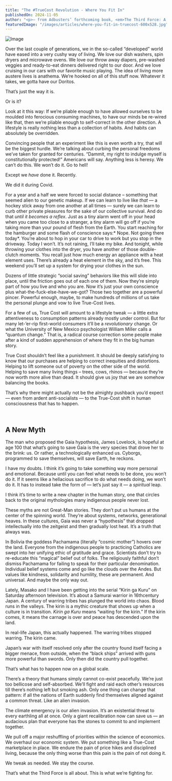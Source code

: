 ```yaml
---
title: "The #TrueCost Revolution - Where You Fit In"
publishedOn: 2024-11-05
author: "<p>— from Adbusters’ forthcoming book, <em>The Third Force: A Field Guide to a New World Order</em></p>"
featuredImage: "/images/articles/where-you-fit-in-truecost-600x528.jpg"
---
```


![Image](/images/articles/where-you-fit-in-truecost-600x528.jpg)‍

Over the last couple of generations, we in the so-called “developed” world have eased into a very cushy way of living. We love our dish washers, spin dryers and microwave ovens. We love our throw away diapers, pre-washed veggies and ready-to-eat dinners delivered right to our door. And we love cruising in our cars with our favorite music playing. The idea of living more austere lives is anathema. We’re hooked on all of this stuff now. Whatever it takes, we gotta have our Doritos.

That’s just the way it is.

Or is it?

Look at it this way: If we’re pliable enough to have allowed ourselves to be moulded into ferocious consuming machines, to have our minds be re-wired like that, then we’re pliable enough to self-correct in the other direction. A lifestyle is really nothing less than a collection of habits. And habits can absolutely be overridden.

Convincing people that an experiment like this is even worth a try, that will be the biggest hurdle. We’re talking about curbing the personal freedoms we’ve taken for granted for centuries. “Dammit, my right to indulge myself is constitutionally protected!” Americans will say. Anything less is heresy. We can’t do this. We won’t do it. Go to hell!

Except we *have* done it. Recently.

We did it during Covid.

For a year and a half we were forced to social distance – something that seemed alien to our genetic makeup. If we can learn to live like *that* — a hockey stick away from one another at all times — surely we can learn to curb other private pleasures for the sake of our collective survival. And do that *until it becomes a reflex*. Just as a tiny alarm went off in your head when you came too close to a stranger, a tiny alarm will go off if you’re taking more than your pound of flesh from the Earth. You start reaching for the hamburger and some flash of conscience says:* Nope. Not going there today*. You’re about to hop in your car to drive to work but you stop in the driveway. Today I won’t. It’s not raining, I’ll take my bike. And tonight, while throwing your clothes into the dryer, you have another of those double-clutch moments. You recall just how much energy an appliance with a heat element uses. There’s already a heat element in the sky, and it’s free. This weekend you’ll set up a system for drying your clothes in the sun.

Dozens of little strategic “social saving” behaviors like this will slide into place, until the friction goes out of each one of them. Now they’re simply part of how you live and who you are. Now it’s just your own conscience plus what-the-fuck-else-have-we-got? Those two together are a powerful pincer. Powerful enough, maybe, to make hundreds of millions of us take the personal plunge and vow to live True-Cost lives.

For a few of us, True Cost will amount to a lifestyle tweak — a little extra attentiveness to consumption patterns already mostly under control. But for many let-’er-rip first-world consumers it’ll be a *revolutionary* change. Or what the University of New Mexico psychologist William Miller calls a “quantum change.” That is, a radical course correction some people make after a kind of sudden apprehension of where they fit in the big human story.

True Cost shouldn’t feel like a punishment. It should be deeply satisfying to know that our purchases are helping to correct inequities and distortions. Helping to lift someone out of poverty on the other side of the world. Helping to save many living things – trees, cows, rhinos — because they’re now worth more alive than dead. It should give us joy that we are somehow balancing the books.

That’s why there might actually not be the almighty pushback you’d expect — even from ardent anti-socialists — to the True-Cost shift in human consciousness that has to happen.

‍

## A New Myth

The man who proposed the Gaia hypothesis, James Lovelock, is hopeful at age 100 that what’s going to save Gaia is the very species that drove her to the brink: us. Or rather, a technologically enhanced us. Cyborgs, programmed to save themselves, will save Earth, he reckons. 

I have my doubts. I think it’s going to take something way more personal and emotional. Because until you can feel what needs to be done, you won’t do it. If it seems like a hellacious sacrifice to do what needs doing, we won’t do it. It has to instead take the form of — let’s just say it — a *spiritual* leap.

I think it’s time to write a new chapter in the human story, one that circles back to the original mythologies many indigenous people never lost.

These myths are not Great-Man stories. They don’t put us humans at the center of the spinning world. They’re about systems, networks, generational heaves. In these cultures, Gaia was never a “hypothesis” that dropped intellectually into the zeitgeist and then gradually lost heat. It’s a truth that always was.

In Bolivia the goddess Pachamama (literally “cosmic mother”) hovers over the land. Everyone from the indigenous people to practicing Catholics are swept into her unifying ethic of gratitude and grace. Scientists don’t try to re-educate this “magical” belief out of folks. The religiously faithful don’t dismiss Pachamama for failing to speak for their particular denomination. Individual belief systems come and go like the clouds over the Andes. But values like kindness, solidarity and humility, these are permanent. And universal. And maybe the only way out.

Lately, Masako and I have been getting into the serial “Kirin ga Kuru” on Saturday afternoon television. It’s about a Samurai warrior in 16thcentury Japan. A century of warring tribes has plunged the world into chaos. Blood runs in the valleys. The kirin is a mythic creature that shows up when a culture is in transition. *Kirin ga Kuru* means “waiting for the kirin.” If the kirin comes, it means the carnage is over and peace has descended upon the land.

In real-life Japan, this actually happened. The warring tribes stopped warring. The kirin came.

Japan’s war with itself resolved only after the country found itself facing a bigger menace, from outside, when the “black ships” arrived with guns more powerful than swords. Only then did the country pull together.

That’s what has to happen now on a global scale.

There’s a theory that humans simply cannot co-exist peacefully. We’re just too bellicose and self-absorbed. We’ll fight and raid each other’s resources till there’s nothing left but smoking ash. Only one thing can change that pattern: if all the nations of Earth suddenly find themselves aligned against a common threat. Like an alien invasion.

The climate emergency is our alien invasion. It’s an existential threat to every earthling all at once. Only a giant recalibration now can save us — an audacious plan that everyone has the stones to commit to and implement together.

We pull off a major reshuffling of priorities within the science of economics. We overhaul our economic system. We put something like a True-Cost marketplace in place. We endure the pain of price hikes and disciplined living, because the only thing worse than this pain is the pain of not doing it.

We tweak as needed. We stay the course.

That’s what the Third Force is all about. This is what we’re fighting for.
